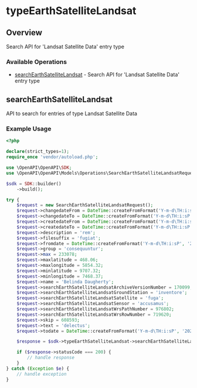 # typeEarthSatelliteLandsat

## Overview

Search API for 'Landsat Satellite Data' entry type

### Available Operations

* [searchEarthSatelliteLandsat](#searchearthsatellitelandsat) - Search API for 'Landsat Satellite Data' entry type

## searchEarthSatelliteLandsat

API to search for entries of type Landsat Satellite Data

### Example Usage

```php
<?php

declare(strict_types=1);
require_once 'vendor/autoload.php';

use \OpenAPI\OpenAPI\SDK;
use \OpenAPI\OpenAPI\Models\Operations\SearchEarthSatelliteLandsatRequest;

$sdk = SDK::builder()
    ->build();

try {
    $request = new SearchEarthSatelliteLandsatRequest();
    $request->changedateFrom = DateTime::createFromFormat('Y-m-d\TH:i:sP', '2022-11-13T20:31:38.306Z');
    $request->changedateTo = DateTime::createFromFormat('Y-m-d\TH:i:sP', '2022-10-19T19:28:46.304Z');
    $request->createdateFrom = DateTime::createFromFormat('Y-m-d\TH:i:sP', '2021-12-21T17:45:55.733Z');
    $request->createdateTo = DateTime::createFromFormat('Y-m-d\TH:i:sP', '2022-11-26T09:57:27.688Z');
    $request->description = 'rem';
    $request->filesuffix = 'fugiat';
    $request->fromdate = DateTime::createFromFormat('Y-m-d\TH:i:sP', '2022-08-09T15:02:09.217Z');
    $request->group = 'consequuntur';
    $request->max = 233078;
    $request->maxlatitude = 468.06;
    $request->maxlongitude = 5854.32;
    $request->minlatitude = 9707.32;
    $request->minlongitude = 7468.37;
    $request->name = 'Belinda Daugherty';
    $request->searchEarthSatelliteLandsatArchiveVersionNumber = 170099;
    $request->searchEarthSatelliteLandsatGroundStation = 'inventore';
    $request->searchEarthSatelliteLandsatSatellite = 'fuga';
    $request->searchEarthSatelliteLandsatSensor = 'accusamus';
    $request->searchEarthSatelliteLandsatWrsPathNumber = 976802;
    $request->searchEarthSatelliteLandsatWrsRowNumber = 719620;
    $request->skip = 608593;
    $request->text = 'delectus';
    $request->todate = DateTime::createFromFormat('Y-m-d\TH:i:sP', '2022-06-29T17:06:44.946Z');

    $response = $sdk->typeEarthSatelliteLandsat->searchEarthSatelliteLandsat($request);

    if ($response->statusCode === 200) {
        // handle response
    }
} catch (Exception $e) {
    // handle exception
}
```
